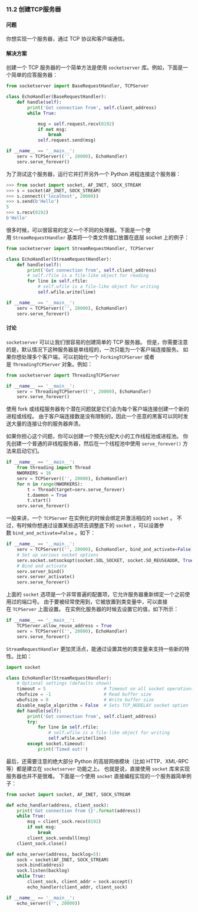 ### 11.2 创建TCP服务器

#### 问题

你想实现一个服务器，通过 TCP 协议和客户端通信。

#### 解决方案

创建一个 TCP 服务器的一个简单方法是使用 `socketserver` 库。例如，下面是一个简单的应答服务器：

```python
from socketserver import BaseRequestHandler, TCPServer

class EchoHandler(BaseRequestHandler):
    def handle(self):
        print('Got connection from', self.client_address)
        while True:

            msg = self.request.recv(8192)
            if not msg:
                break
            self.request.send(msg)

if __name__ == '__main__':
    serv = TCPServer(('', 20000), EchoHandler)
    serv.serve_forever()
```

为了测试这个服务器，运行它并打开另外一个 Python 进程连接这个服务器：

```python
>>> from socket import socket, AF_INET, SOCK_STREAM
>>> s = socket(AF_INET, SOCK_STREAM)
>>> s.connect(('localhost', 20000))
>>> s.send(b'Hello')
5
>>> s.recv(8192)
b'Hello'
```

很多时候，可以很容易的定义一个不同的处理器。下面是一个使用 `StreamRequestHandler` 基类将一个类文件接口放置在底层 socket 上的例子：

```python
from socketserver import StreamRequestHandler, TCPServer

class EchoHandler(StreamRequestHandler):
    def handle(self):
        print('Got connection from', self.client_address)
        # self.rfile is a file-like object for reading
        for line in self.rfile:
            # self.wfile is a file-like object for writing
            self.wfile.write(line)

if __name__ == '__main__':
    serv = TCPServer(('', 20000), EchoHandler)
    serv.serve_forever()
```

#### 讨论

`socketserver` 可以让我们很容易的创建简单的 TCP 服务器。 但是，你需要注意的是，默认情况下这种服务器是单线程的，一次只能为一个客户端连接服务。 如果你想处理多个客户端，可以初始化一个 `ForkingTCPServer` 或者是 `ThreadingTCPServer` 对象。例如：

```python
from socketserver import ThreadingTCPServer

if __name__ == '__main__':
    serv = ThreadingTCPServer(('', 20000), EchoHandler)
    serv.serve_forever()
```

使用 fork 或线程服务器有个潜在问题就是它们会为每个客户端连接创建一个新的进程或线程。 由于客户端连接数是没有限制的，因此一个恶意的黑客可以同时发送大量的连接让你的服务器奔溃。

如果你担心这个问题，你可以创建一个预先分配大小的工作线程池或进程池。 你先创建一个普通的非线程服务器，然后在一个线程池中使用 `serve_forever()` 方法来启动它们。

```python
if __name__ == '__main__':
    from threading import Thread
    NWORKERS = 16
    serv = TCPServer(('', 20000), EchoHandler)
    for n in range(NWORKERS):
        t = Thread(target=serv.serve_forever)
        t.daemon = True
        t.start()
    serv.serve_forever()
```

一般来讲，一个 `TCPServer` 在实例化的时候会绑定并激活相应的 `socket` 。 不过，有时候你想通过设置某些选项去调整底下的 `socket` ，可以设置参数 `bind_and_activate=False` 。如下：

```python
if __name__ == '__main__':
    serv = TCPServer(('', 20000), EchoHandler, bind_and_activate=False)
    # Set up various socket options
    serv.socket.setsockopt(socket.SOL_SOCKET, socket.SO_REUSEADDR, True)
    # Bind and activate
    serv.server_bind()
    serv.server_activate()
    serv.serve_forever()
```

上面的 `socket` 选项是一个非常普遍的配置项，它允许服务器重新绑定一个之前使用过的端口号。 由于要被经常使用到，它被放置到类变量中，可以直接在 `TCPServer` 上面设置。 在实例化服务器的时候去设置它的值，如下所示：

```python
if __name__ == '__main__':
    TCPServer.allow_reuse_address = True
    serv = TCPServer(('', 20000), EchoHandler)
    serv.serve_forever()
```

`StreamRequestHandler` 更加灵活点，能通过设置其他的类变量来支持一些新的特性。比如：

```python
import socket

class EchoHandler(StreamRequestHandler):
    # Optional settings (defaults shown)
    timeout = 5                      # Timeout on all socket operations
    rbufsize = -1                    # Read buffer size
    wbufsize = 0                     # Write buffer size
    disable_nagle_algorithm = False  # Sets TCP_NODELAY socket option
    def handle(self):
        print('Got connection from', self.client_address)
        try:
            for line in self.rfile:
                # self.wfile is a file-like object for writing
                self.wfile.write(line)
        except socket.timeout:
            print('Timed out!')
```

最后，还需要注意的绝大部分 Python 的高层网络模块（比如 HTTP、XML-RPC 等）都是建立在 `socketserver` 功能之上。 也就是说，直接使用 `socket` 库来实现服务器也并不是很难。 下面是一个使用 `socket` 直接编程实现的一个服务器简单例子：

```python
from socket import socket, AF_INET, SOCK_STREAM

def echo_handler(address, client_sock):
    print('Got connection from {}'.format(address))
    while True:
        msg = client_sock.recv(8192)
        if not msg:
            break
        client_sock.sendall(msg)
    client_sock.close()

def echo_server(address, backlog=5):
    sock = socket(AF_INET, SOCK_STREAM)
    sock.bind(address)
    sock.listen(backlog)
    while True:
        client_sock, client_addr = sock.accept()
        echo_handler(client_addr, client_sock)

if __name__ == '__main__':
    echo_server(('', 20000))
```

